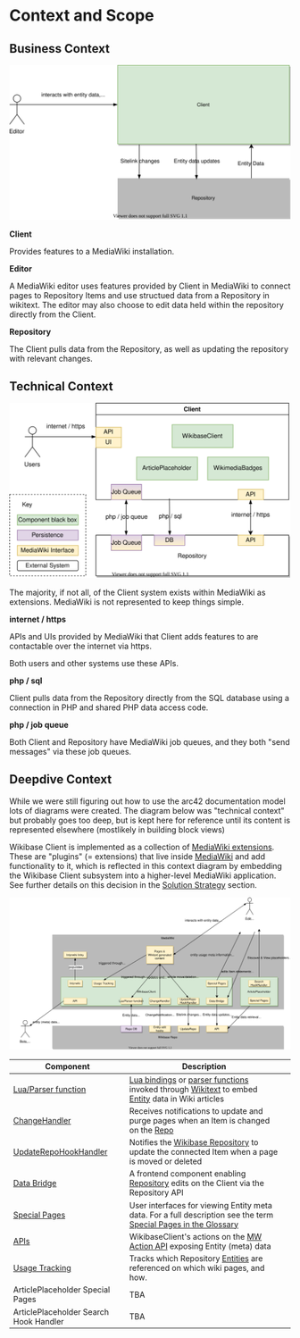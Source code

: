 # Context and Scope

## Business Context

![Wikibase Client business context diagram](./diagrams/03-business-context.drawio.svg)

**Client**

Provides features to a MediaWiki installation.

**Editor**

A MediaWiki editor uses features provided by Client in MediaWiki to connect pages to Repository Items and use structued data from a Repository in wikitext.
The editor may also choose to edit data held within the repository directly from the Client.

**Repository**

The Client pulls data from the Repository, as well as updating the repository with relevant changes.

## Technical Context

![Wikibase Client technical context diagram](./diagrams/03-technical-context.drawio.svg)

The majority, if not all, of the Client system exists within MediaWiki as extensions.
MediaWiki is not represented to keep things simple.

**internet / https**

APIs and UIs provided by MediaWiki that Client adds features to are contactable over the internet via https.

Both users and other systems use these APIs.

**php / sql**

Client pulls data from the Repository directly from the SQL database using a connection in PHP and shared PHP data access code.

**php / job queue**

Both Client and Repository have MediaWiki job queues, and they both "send messages" via these job queues.

## Deepdive Context

While we were still figuring out how to use the arc42 documentation model lots of diagrams were created.
The diagram below was "technical context" but probably goes too deep, but is kept here for reference until its content is represented elsewhere (mostlikely in building block views)

Wikibase Client is implemented as a collection of [MediaWiki extensions](../../Glossary.md#mediawiki-extension).
These are "plugins" (= extensions) that live inside [MediaWiki](../../Glossary.md#mediawiki) and add functionality to it, which is reflected in this context diagram by embedding the Wikibase Client subsystem into a higher-level MediaWiki application.
See further details on this decision in the [Solution Strategy](04-Solution_Strategy.md#developing-wikibase-client-as-mediawiki-extensions) section.

![Wikibase Client old technical context diagram](./diagrams/03-technical-context-old.drawio.svg)

| Component                                                                     | Description                                                                                                                                                                                                             |   |
| ----------------------------------------------------------------------------- | ----------------------------------------------------------------------------------------------------------------------------------------------------------------------------------------------------------------------- | - |
| [Lua/Parser function](./05-Building_Block_View.md#entity-data-access)         | [Lua bindings](../../Glossary.md#lua) or [parser functions](../../Glossary.md#parser-function) invoked through [Wikitext](../../Glossary.md#wikitext) to embed [Entity](../../Glossary.md#entity) data in Wiki articles |   |
| [ChangeHandler](./05-Building_Block_View.md#entity-change-notifications)      | Receives notifications to update and purge pages when an Item is changed on the [Repo](../../Glossary.md#wikibase-repository)                                                                                           |   |
| [UpdateRepoHookHandler](./05-Building_Block_View.md#linked-site-page-changes) | Notifies the [Wikibase Repository](../../Glossary.md#wikibase-repository) to update the connected Item when a page is moved or deleted                                                                                  |   |
| [Data Bridge](./05-Building_Block_View.md#data-bridge)                        | A frontend component enabling [Repository](../../Glossary.md#wikibase-repository) edits on the Client via the Repository API                                                                                            |   |
| [Special Pages](./05-Building_Block_View.md#special-pages)                    | User interfaces for viewing Entity meta data. For a full description see the term [Special Pages in the Glossary](../../Glossary.md#special-page)                                                                       |   |
| [APIs](./05-Building_Block_View.md#apis)                                      | WikibaseClient's actions on the [MW Action API](https://www.mediawiki.org/wiki/API:Main_page) exposing Entity (meta) data                                                                                               |   |
| [Usage Tracking](./05-Building_Block_View.md#usage)                           | Tracks which Repository [Entities](../../Glossary.md#entity) are referenced on which wiki pages, and how.                                                                                                               |   |
| ArticlePlaceholder Special Pages                                              | TBA                                                                                                                                                                                                                     |   |
| ArticlePlaceholder Search Hook Handler                                        | TBA                                                                                                                                                                                                                     |   |
